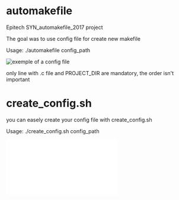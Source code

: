 # automakefile
Epitech SYN_automakefile_2017 project

The goal was to use config file for create new makefile

Usage: ./automakefile config_path

![exemple of a config file](./configtest/newconfig)

only line with .c file and PROJECT_DIR are mandatory, the order isn't important

# create_config.sh
you can easely create your config file with create_config.sh

Usage: ./create_config.sh config_path

![subject](./B-SYN-200_automakefile.pdf)

